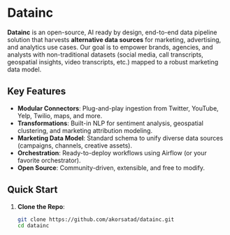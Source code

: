 # Datainc

**Datainc** is an open-source, AI ready by design, end-to-end data pipeline solution that harvests **alternative data sources** for marketing, advertising, and analytics use cases. Our goal is to empower brands, agencies, and analysts with non-traditional datasets (social media, call transcripts, geospatial insights, video transcripts, etc.) mapped to a robust marketing data model.

## Key Features
- **Modular Connectors**: Plug-and-play ingestion from Twitter, YouTube, Yelp, Twilio, maps, and more.
- **Transformations**: Built-in NLP for sentiment analysis, geospatial clustering, and marketing attribution modeling.
- **Marketing Data Model**: Standard schema to unify diverse data sources (campaigns, channels, creative assets).
- **Orchestration**: Ready-to-deploy workflows using Airflow (or your favorite orchestrator).
- **Open Source**: Community-driven, extensible, and free to modify.

## Quick Start
1. **Clone the Repo**:
   ```bash
   git clone https://github.com/akorsatad/datainc.git
   cd datainc
